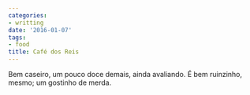 ```yaml
---
categories:
- writting
date: '2016-01-07'
tags:
- food
title: Café dos Reis
---
```


Bem caseiro, um pouco doce demais, ainda avaliando. É bem ruinzinho, mesmo; um gostinho de merda.

